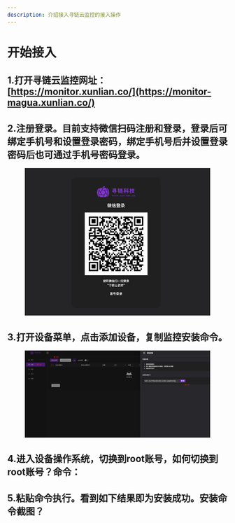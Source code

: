 ```yaml
---
description: 介绍接入寻链云监控的接入操作
---
```


# 开始接入

## 1.打开寻链云监控网址：[https://monitor.xunlian.co/](https://monitor-magua.xunlian.co/)

## 2.注册登录。目前支持微信扫码注册和登录，登录后可绑定手机号和设置登录密码，绑定手机号后并设置登录密码后也可通过手机号密码登录。

<figure><img src=".gitbook/assets/image.png" alt=""><figcaption></figcaption></figure>

## 3.打开设备菜单，点击添加设备，复制监控安装命令。

<div data-full-width="true">

<figure><img src=".gitbook/assets/image (2).png" alt=""><figcaption></figcaption></figure>

</div>

## 4.进入设备操作系统，切换到root账号，如何切换到root账号？命令：

## 5.粘贴命令执行。看到如下结果即为安装成功。安装命令截图？

